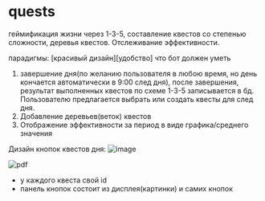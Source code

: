 # quests
геймификация жизни через 1-3-5, составление квестов со степенью сложности, деревья квестов. Отслеживание эффективности.

парадигмы: [красивый дизайн][удобство]
что бот должен уметь

1. завершение дня(по желанию пользователя в любою время, но день кончается автоматически в 9:00 след дня), после завершения, результат выполненных квестов по схеме 1-3-5 записывается в бд. Пользователю предлагается выбрать или создать квесты для след дня.
2. Добавление деревьев(веток) квестов
3. Отображение эффективности за период в виде графика/среднего значения

Дизайн кнопок квестов дня:
![image](https://user-images.githubusercontent.com/44062411/123523546-dfb84500-d6cc-11eb-8fc8-2ea99f289170.png)

![pdf](https://drive.google.com/drive/folders/0B79Wj09HxeiIfjNpMFN6Qk13Zm5qalhaNjdCSGx2aFJjTlN3UEJuMkJUZTdBQ1J3bkRnT2c?resourcekey=0-5KyUmC-vnTwXZYsreJUqrQ)
- у каждого квеста свой id
- панель кнопок состоит из дисплея(картинки) и самих кнопок
